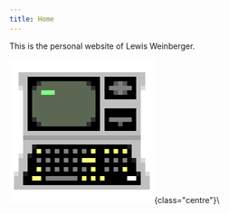 ```yaml
---
title: Home 
---
```


This is the personal website of Lewis Weinberger. 

![Logo](images/logo_256x256.gif){class="centre"}\
